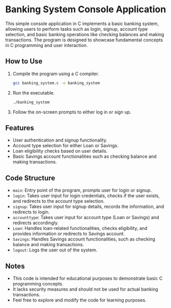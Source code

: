 # Banking System Console Application

This simple console application in C implements a basic banking system, allowing users to perform tasks such as login, signup, account type selection, and basic banking operations like checking balances and making transactions. The program is designed to showcase fundamental concepts in C programming and user interaction.

## How to Use

1. Compile the program using a C compiler.

    ```bash
    gcc banking_system.c -o banking_system
    ```

2. Run the executable.

    ```bash
    ./banking_system
    ```

3. Follow the on-screen prompts to either log in or sign up.

## Features

- User authentication and signup functionality.
- Account type selection for either Loan or Savings.
- Loan eligibility checks based on user details.
- Basic Savings account functionalities such as checking balance and making transactions.

## Code Structure

- `main`: Entry point of the program, prompts user for login or signup.
- `login`: Takes user input for login credentials, checks if the user exists, and redirects to the account type selection.
- `signup`: Takes user input for signup details, records the information, and redirects to login.
- `accounttype`: Takes user input for account type (Loan or Savings) and redirects accordingly.
- `Loan`: Handles loan-related functionalities, checks eligibility, and provides information or redirects to Savings account.
- `Savings`: Handles Savings account functionalities, such as checking balance and making transactions.
- `logout`: Logs the user out of the system.

## Notes

- This code is intended for educational purposes to demonstrate basic C programming concepts.
- It lacks security measures and should not be used for actual banking transactions.
- Feel free to explore and modify the code for learning purposes.
